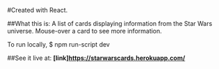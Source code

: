 #Created with React.

##What this is:
A list of cards displaying information from the Star Wars universe.
Mouse-over a card to see more information.

To run locally,
$ npm run-script dev

##See it live at:
**[link]https://starwarscards.herokuapp.com/**
